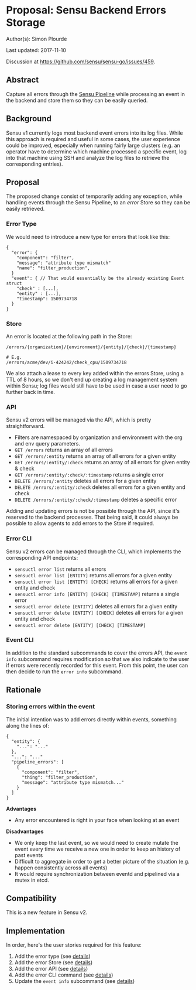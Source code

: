# Proposal: Sensu Backend Errors Storage

Author(s): Simon Plourde

Last updated: 2017-11-10

Discussion at https://github.com/sensu/sensu-go/issues/459.

## Abstract

Capture all errors through the [Sensu
Pipeline](https://github.com/sensu/engineering/wiki/Sensu-Pipeline) while
processing an event in the backend and store them so they can be easily queried.

## Background

Sensu v1 currently logs most backend event errors into its log files. While this
approach is required and useful in some cases, the user experience could be
improved, especially when running fairly large clusters (e.g. an operator have
to determine which machine processed a specific event, log into that machine
using SSH and analyze the log files to retrieve the corresponding entries).

## Proposal

The proposed change consist of temporarily adding any exception, while handling
events through the Sensu Pipeline, to an _error_ Store so they can be easily
retrieved.

### Error Type

We would need to introduce a new type for errors that look like this:

```
{
  "error": {
    "component": "filter",
    "message": "attribute type mismatch"
    "name": "filter_production",
  }
  "event": { // That would essentially be the already existing Event struct
    "check" : [...],
    "entity" : [...],
    "timestamp": 1509734718
  }
}
```

### Store

An error is located at the following path in the Store:

```
/errors/{organization}/{environment}/{entity}/{check}/{timestamp}

# E.g.
/errors/acme/dev/i-424242/check_cpu/1509734718

```

We also attach a lease to every key added within the errors Store, using a TTL
of 8 hours, so we don't end up creating a log management system within Sensu;
log files would still have to be used in case a user need to go further back in
time.

### API

Sensu v2 errors will be managed via the API, which is pretty straightforward.

- Filters are namespaced by organization and environment with the org and env
query parameters.
- `GET /errors` returns an array of all errors
- `GET /errors/:entity` returns an array of all errors for a given entity
- `GET /errors/:entity/:check` returns an array of all errors for given
entity & check
- `GET /errors/:entity/:check/:timestamp` returns a single error
- `DELETE /errors/:entity` deletes all errors for a given entity
- `DELETE /errors/:entity/:check` deletes all errors for a given entity and check
- `DELETE /errors/:entity/:check/:timestamp` deletes a specific error

Adding and updating errors is not be possible through the API, since it's
reserved to the backend processes. That being said, it could always be possible
to allow agents to add errors to the Store if required.

### Error CLI

Sensu v2 errors can be managed through the CLI, which implements the
corresponding API endpoints:

- `sensuctl error list` returns all errors
- `sensuctl error list [ENTITY]` returns all errors for a given entity
- `sensuctl error list [ENTITY] [CHECK]` returns all errors for a given entity
and check
- `sensuctl error info [ENTITY] [CHECK] [TIMESTAMP]` returns a single error
- `sensuctl error delete [ENTITY]` deletes all errors for a given entity
- `sensuctl error delete [ENTITY] [CHECK]` deletes all errors for a given entity
and check
- `sensuctl error delete [ENTITY] [CHECK] [TIMESTAMP]`

### Event CLI

In addition to the standard subcommands to cover the errors API, the `event
info` subcommand requires modification so that we also indicate to the user if
errors were recently recorded for this event. From this point, the user can then
decide to run the `error info` subcommand.

## Rationale

### Storing errors within the event

The initial intention was to add errors directly within events, something along
the lines of:

```
{
  "entity": {
    "...": "..."
  },
  "...": "..."
  "pipeline_errors": [
    {
      "component": "filter",
      "thing": "filter_production",
      "message": "attribute type mismatch..."
    }
  ]
}
```

**Advantages**

- Any error encountered is right in your face when looking at an event

**Disadvantages**

- We only keep the last event, so we would need to create mutate the event every
 time we receive a new one in order to keep an history of past events
- Difficult to aggregate in order to get a better picture of the situation
(e.g. happen consistently across all events)
- It would require synchronization between eventd and pipelined via a mutex in
etcd.

## Compatibility

This is a new feature in Sensu v2.

## Implementation

In order, here's the user stories required for this feature:

1. Add the error type (see [details](#error-type))
2. Add the error Store (see [details](#store))
3. Add the error API (see [details](#api))
4. Add the error CLI command (see [details](#error-cli))
5. Update the `event info` subcommand (see [details](#event-cli))

